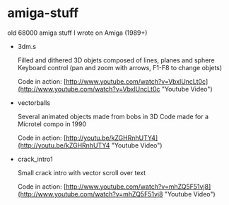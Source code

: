 amiga-stuff
===========

old 68000 amiga stuff I wrote on Amiga (1989+)

* 3dm.s

  Filled and dithered 3D objets composed of lines, planes and sphere
  Keyboard control (pan and zoom with arrows, F1-F8 to change objets)
  
  Code in action: [http://www.youtube.com/watch?v=VbxlUncLt0c](http://www.youtube.com/watch?v=VbxlUncLt0c "Youtube Video")
 
* vectorballs

  Several animated objects made from bobs in 3D
  Code made for a Microtel compo in 1990
  
  Code in action: [http://youtu.be/kZGHRnhUTY4](http://youtu.be/kZGHRnhUTY4 "Youtube Video")
 
* crack_intro1

  Small crack intro with vector scroll over text

  Code in action: [http://www.youtube.com/watch?v=mhZQ5F51vj8](http://www.youtube.com/watch?v=mhZQ5F51vj8 "Youtube Video")